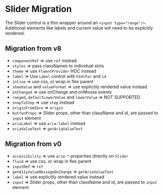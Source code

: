 # Slider Migration

The Slider control is a thin wrapper around an `<input type="range"/>`. Additional elements like labels and current value will need to be explicitly rendered.

## Migration from v8

- `componentRef` => use `ref` instead.
- `styles` => pass classNames to individual slots
- `theme` => use `FluentProvider` HOC instead
- `label` => Use `Label` control with `htmlFor` and `id`
- `inline` => use css, or wrap in flex parent
- `showValue` and `valueFormat` => use explicitly rendered value instead
- `onChanged` => use onChange and onMouse events
- `ranged`, `defaultLowerValue` and `lowerValue` => NOT SUPPORTED
- `snapToStep` => use `step` instead
- `originFromZero` => `origin`
- `buttonProps` => Slider props, other than className and id, are passed to `input` element
- `ariaLabel` => use `aria-label` instead
- `ariaValueText` => `getAriaValueText`

## Migration from v0

- `accessibility` => use `aria-*` properties directly on `Slider`
- `fluid` => use css, or wrap in flex parent
- `inputRef` => `ref`
- `getA11yValueMessageOnChange` => `getAriaValueText`
- `label` => use explicitly rendered value instead
- `input` => Slider props, other than className and id, are passed to `input` element
